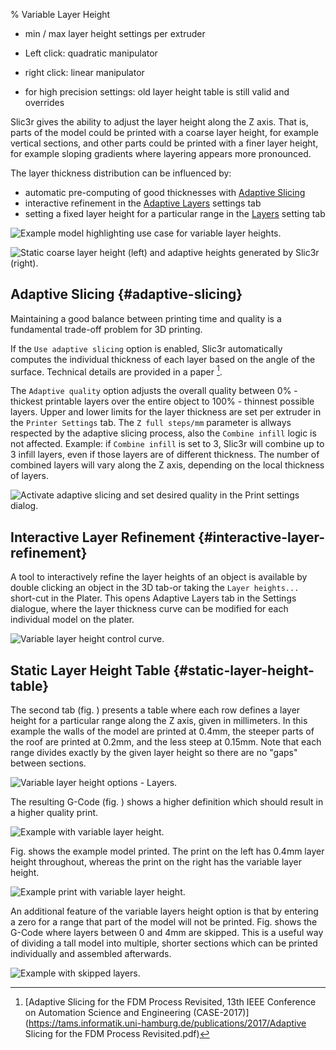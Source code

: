 % Variable Layer Height

  - min / max layer height settings per extruder

- Left click: quadratic manipulator
- right click: linear manipulator
- for high precision settings: old layer height table is still valid and overrides


Slic3r gives the ability to adjust the layer height along the Z axis.
That is, parts of the model could be printed
with a coarse layer height, for example vertical sections, and other
parts could be printed with a finer layer height, for example sloping
gradients where layering appears more pronounced.

The layer thickness distribution can be influenced by:

- automatic pre-computing of good thicknesses with [Adaptive Slicing](#adaptive-slicing)
- interactive refinement in the [Adaptive Layers](#interactive-layer-refinement) settings tab
- setting a fixed layer height for a particular range in the [Layers](#static-layer-height-table) setting tab

 ![Example model highlighting use case for variable layer
heights.](images/variable_layer_height/example_model.png)



 ![Static coarse layer height (**left**) and adaptive heights
 generated by Slic3r (**right**).](images/variable_layer_height/model_coarse_adaptive_layers.png)


Adaptive Slicing {#adaptive-slicing}
----------------

Maintaining a good balance between printing time and quality is a fundamental
trade-off problem for 3D printing.

If the `Use adaptive slicing` option is enabled, Slic3r automatically
computes the individual thickness of each layer based on the angle of the surface.
Technical details are provided in a paper [^1].

The `Adaptive quality` option adjusts the overall quality between 0% - thickest
printable layers over the entire object to 100% - thinnest possible layers.
Upper and lower limits for the layer thickness are set per extruder in the
`Printer Settings` tab.
The `Z full steps/mm` parameter is allways respected by the adaptive slicing
process, also the `Combine infill` logic is not affected.
Example: if `Combine infill` is set to 3, Slic3r will combine up to 3 infill
layers, even if those layers are of different thickness. The number of combined
layers will vary along the Z axis, depending on the local thickness of layers.



 ![Activate adaptive slicing and set desired quality in the Print settings 
 dialog.](images/variable_layer_height/settings_dialog.png)

Interactive Layer Refinement {#interactive-layer-refinement}
----------------

A tool to interactively refine the layer heights of an object is available by
double clicking an object in the 3D tab-or taking the `Layer heights...`
short-cut in the Plater. This opens Adaptive Layers tab in the Settings
dialogue, where the layer thickness curve can be modified for each individual
model on the plater.

 ![Variable layer height
 control curve.](images/variable_layer_height/model_adaptive_control.png)


Static Layer Height Table {#static-layer-height-table}
----------------


The second tab (fig. )
presents a table where each row defines a layer height for a particular
range along the Z axis, given in millimeters. In this example the walls
of the model are printed at 0.4mm, the steeper parts of the roof are
printed at 0.2mm, and the less steep at 0.15mm. Note that each range
divides exactly by the given layer height so there are no "gaps" between
sections.

 ![Variable layer height options -
Layers.](images/variable_layer_height/variable_layer_height_options_tab_2.png "fig:")


The resulting G-Code (fig.
) shows a higher
definition which should result in a higher quality print.

 ![Example with variable layer
height.](images/variable_layer_height/example_gcode_variable_layer_heights.png "fig:")


Fig.  shows the example model printed. The print on
the left has 0.4mm layer height throughout, whereas the print on the
right has the variable layer height.

 ![Example print with variable layer
height.](images/variable_layer_height/example_print.jpg "fig:")


An additional feature of the variable layers height option is that by
entering a zero for a range that part of the model will not be printed.
Fig.  shows the G-Code where layers
between 0 and 4mm are skipped. This is a useful way of dividing a tall
model into multiple, shorter sections which can be printed individually
and assembled afterwards.

 ![Example with skipped
layers.](images/variable_layer_height/example_gcode_skipped_layers.png "fig:")

[^1]: [Adaptive Slicing for the FDM Process Revisited, 13th IEEE Conference on Automation Science and Engineering (CASE-2017)](https://tams.informatik.uni-hamburg.de/publications/2017/Adaptive Slicing for the FDM Process Revisited.pdf)